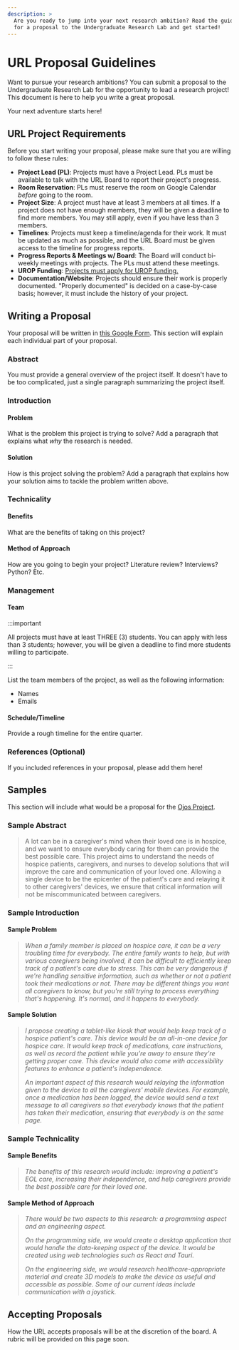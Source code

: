 ```yaml
---
description: >
  Are you ready to jump into your next research ambition? Read the guidelines
  for a proposal to the Undergraduate Research Lab and get started!
---
```

# URL Proposal Guidelines

Want to pursue your research ambitions? You can submit a proposal to the
Undergraduate Research Lab for the opportunity to lead a research project! This
document is here to help you write a great proposal.

Your next adventure starts here!

## URL Project Requirements

Before you start writing your proposal, please make sure that you are willing to
follow these rules:

- **Project Lead (PL)**: Projects must have a Project Lead. PLs must be available to
  talk with the URL Board to report their project's progress.
- **Room Reservation**: PLs must reserve the room on Google Calendar *before*
  going to the room.
- **Project Size**: A project must have at least 3 members at all times.
  If a project does not have enough members, they will be given a deadline to
  find more members. You may still apply, even if you have less than 3 members.
- **Timelines**: Projects must keep a timeline/agenda for their work. It must be
  updated as much as possible, and the URL Board must be given access to the
  timeline for progress reports.
- **Progress Reports & Meetings w/ Board**: The Board will conduct bi-weekly
  meetings with projects. The PLs must attend these meetings.
- **UROP Funding**: [Projects must apply for UROP funding.](/docs/urop/)
- **Documentation/Website**: Projects should ensure their work is properly
  documented. "Properly documented" is decided on a case-by-case basis; however,
  it must include the history of your project.

## Writing a Proposal

Your proposal will be written in
[this Google Form](https://forms.gle/LGNjZSB185N2wtt59). This section will
explain each individual part of your proposal.

### Abstract

You must provide a general overview of the project itself. It doesn't have to
be too complicated, just a single paragraph summarizing the project itself.

### Introduction

#### Problem

What is the problem this project is trying to solve? Add a paragraph that
explains what *why* the research is needed.

#### Solution

How is this project solving the problem? Add a paragraph that explains how your
solution aims to tackle the problem written above.

### Technicality

#### Benefits

What are the benefits of taking on this project?

#### Method of Approach

How are you going to begin your project? Literature review? Interviews? Python?
Etc.

### Management

#### Team

:::important

All projects must have at least THREE (3) students. You can apply with less than
3 students; however, you will be given a deadline to find more students willing
to participate.

:::

List the team members of the project, as well as the following information:

- Names
- Emails

#### Schedule/Timeline

Provide a rough timeline for the entire quarter.

### References (Optional)

If you included references in your proposal, please add them here!

## Samples

This section will include what would be a proposal for the
[Ojos Project](https://ojosproject.org/).

### Sample Abstract

> A lot can be in a caregiver's mind when their loved one is in hospice, and
> we want to ensure everybody caring for them can provide the best possible
> care. This project aims to understand the needs of hospice patients,
> caregivers, and nurses to develop solutions that will improve the care and
> communication of your loved one. Allowing a single device to be the epicenter
> of the patient's care and relaying it to other caregivers' devices, we ensure
> that critical information will not be miscommunicated between caregivers.

### Sample Introduction

#### Sample Problem

> *When a family member is placed on hospice care, it can be a very troubling
> time for everybody. The entire family wants to help, but with various
> caregivers being involved, it can be difficult to efficiently keep track of a
> patient's care due to stress. This can be very dangerous if we're handling
> sensitive information, such as whether or not a patient took their medications
> or not. There may be different things you want all caregivers to know, but
> you're still trying to process everything that's happening. It's normal, and
> it happens to everybody.*

#### Sample Solution

> *I propose creating a tablet-like kiosk that would help keep track of a
> hospice patient's care. This device would be an all-in-one device for hospice
> care. It would keep track of medications, care instructions, as well as record
> the patient while you're away to ensure they're getting proper care. This
> device would also come with accessibility features to enhance a patient's
> independence.*
>
> *An important aspect of this research would relaying the information given to
> the device to all the caregivers' mobile devices. For example, once a
> medication has been logged, the device would send a text message to all
> caregivers so that everybody knows that the patient has taken their
> medication, ensuring that everybody is on the same page.*

### Sample Technicality

#### Sample Benefits

> *The benefits of this research would include: improving a patient's EOL care,
> increasing their independence, and help caregivers provide the best possible
> care for their loved one.*

#### Sample Method of Approach

> *There would be two aspects to this research: a programming aspect and an
> engineering aspect.*
>
> *On the programming side, we would create a desktop application that would
> handle the data-keeping aspect of the device. It would be created using web
> technologies such as React and Tauri.*
>
> *On the engineering side, we would research healthcare-appropriate material and
> create 3D models to make the device as useful and accessible as possible. Some
> of our current ideas include communication with a joystick.*

## Accepting Proposals

How the URL accepts proposals will be at the discretion of the board. A rubric
will be provided on this page soon.
